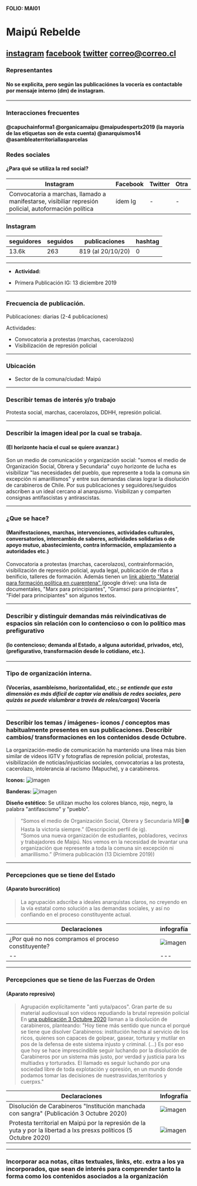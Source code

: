 #### FOLIO: MAI01
# Maipú Rebelde

[instagram](https://www.instagram.com/p/B6ByoZnHOnY/)
[facebook](https://www.facebook.com/maipurebelde/)
[twitter]()
<correo@correo.cl>
---

### Representantes
#### No se explicita, pero según las publicaciónes la vocería es contactable por mensaje interno (dm) de instagram.

---
### Interacciones frecuentes
#### @capuchainforma1 @organicamaipu @maipudespertx2019 (la mayoría de las etiquetas son de esta cuenta) @anarquismos14 @asambleaterritoriallasparcelas

### Redes sociales
#### ¿Para qué se utiliza la red social?
| Instagram | Facebook | Twitter | Otra 
|---|---|---|---|
|Convocatoria a marchas, llamado a manifestarse, visibiliar represión policial, autoformación política|ídem Ig|-| -|

### **Instagram**
| seguidores | seguidos | publicaciones | hashtag 
|---|---|---|---|
|13.6k|263|819 (al 20/10/20)| 0

---

* **Actividad:**   

* Primera Publicación IG: 13 diciembre 2019

---
### Frecuencia de publicación.

Publicaciones: diarias (2-4 publicaciones)

Actividades: 
* Convocatoria a protestas (marchas, cacerolazos)
* Visibilización de represión policial 

---
### Ubicación
* Sector de la comuna/ciudad: Maipú

---
### Describir temas de interés y/o trabajo 
Protesta social, marchas, cacerolazos, DDHH, represión policial. 

---
### Describir la imagen ideal por la cual se trabaja.
#### (El horizonte hacia el cual se quiere avanzar.) 
Son un medio de comunicación y organización social: "somos el medio de Organización Social, Obrera y Secundaria" cuyo horizonte de lucha es visibilizar "las necesidades del pueblo, que represente a toda la comuna sin excepción ni amarillismos" y entre sus demandas claras lograr la disolución de carabineros de Chile. Por sus publicaciones y seguidores/seguidos adscriben a un ideal cercano al anarquismo. Visibilizan y comparten consignas antifascistas y antirascistas. 

---
### ¿Que se hace?
#### (Manifestaciones, marchas, intervenciones, actividades culturales, conversatorios, intercambio de saberes, actividades solidarias o de apoyo mutuo, abastecimiento, contra información, emplazamiento a autoridades etc.)
Convocatoria a protestas (marchas, cacerolazos), contrainformación, visibilización de represión policial, ayuda legal, publicación de rifas a benificio, talleres de formación. Además tienen un [link abierto "Material para formación política en cuarentena" ](https://onedrive.live.com/?authkey=%21AMArdIv9c7TBF6c&id=1B63F3B265E77E72%21136&cid=1B63F3B265E77E72) (google drive): una lista de documentales, "Marx para principiantes", "Gramsci para principiantes", "Fidel para principiantes" son algunos textos. 

---
### Describir y distinguir demandas más reivindicativas de espacios sin relación con lo contencioso o con lo político mas prefigurativo
#### (lo contencioso; demanda al Estado, a alguna autoridad, privados, etc), (prefigurativo, transformación desde lo cotidiano, etc.).

---
### Tipo de organización interna.
#### (Vocerías, asambleísmo, horizontalidad, etc.; *se entiende que esta dimensión es más difícil de captar vía análisis de redes sociales, pero quizás se puede vislumbrar a través de roles/cargos*) Vocería
---
### Describir los temas / imágenes- iconos / conceptos mas habitualmente presentes en sus publicaciones. Describir cambios/ transformaciones en los contenidos desde Octubre. 
La organización-medio de comunicación ha mantenido una línea más bien similar de videos IGTV y fotografías de represión policial, protestas,  visibilización de noticias/injusticias sociales, convocatorias a las protesta, cacerolazo, intolerancia al racismo (Mapuche), y a carabineros. 

**Iconos:**  ![imagen](/Imag/MAI01_2.png)

**Banderas:** ![imagen](/Imag/MAI01.png)

**Diseño estético:**  Se utilizan mucho los colores blanco, rojo, negro, la palabra "antifascismo" y "pueblo".

> “Somos el medio de Organización Social, Obrera y Secundaria MR🔴⚫
Hasta la victoria siempre.”  (Descripción perfil de ig).   
“Somos una nueva organización de estudiantes, pobladores, vecinxs y trabajadores de Maipú. Nos vemos en la necesidad de levantar una organización que represente a toda la comuna sin excepción ni amarillismo.” (Primera publicación (13 Diciembre 2019))



---
### Percepciones que se tiene del Estado
#### (Aparato burocrático)
> La agrupación adscribe a ideales anarquistas claros, no creyendo en la vía estatal como solución a las demandas sociales, y así no confiando en el proceso constituyente actual. 

| Declaraciones | infografía | 
|--|---|
|¿Por qué no nos compramos el proceso constituyente?  | ![imagen](/Imag/constituyente.png) |
|--|---|

---
### Percepciones que se tiene de las Fuerzas de Orden
#### (Aparato represivo)
> Agrupación explícitamente "anti yuta/pacos". Gran parte de su material audiovisual son videos repudiando la brutal represión policial En [una publicación 3 Octubre 2020](https://www.instagram.com/p/CF3aL_jJ5CY/) llaman a la disolución de carabineros, planteando: "Hoy tiene más sentido que nunca el porqué se tiene que disolver Carabineros: institución hecha al servicio de los ricos, quienes son capaces de golpear, gasear, torturay y mutilar en pos de la defensa de este sistema injusto y criminal. (...)  Es por eso que hoy se hace imprescindible seguir luchando por la disolución de Carabineros por un sistema más justo, por verdad y justicia para lxs multiadxs y torturadxs. El llamado es seguir luchando por una sociedad libre de toda explotación y opresión, en un mundo donde podamos tomar las decisiones de nuestrasvidas,territorios y cuerpxs."
 

| Declaraciones | Infografía | 
|---|---|
|Disolución de Carabineros "Institución manchada con sangra" (Publicación 3 Octubre 2020) | ![imagen](Imag/pacos.png) |
|Protesta territorial en Maipú por la represión de la yuta y por la libertad a lxs presxs políticos (5 Octubre 2020)|![imagen](Imag/yuta.png)

---
### Incorporar aca notas, citas textuales, links, etc. extra a los ya incorporados, que sean de interés para comprender tanto la forma como los contenidos asociados a la organización 
